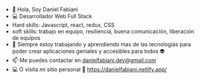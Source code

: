 - 👋 Hola, Soy Daniel Fabiani
- 💻 Desarrollador Web Full Stack
- Hard skills: Javascript, react, redux, CSS
- soft skills: trabajo en equipo, resiliencia, buena comunicación, liberación de equipos
- 👀 Siempre estoy trabajando y aprendiendo mas de las tecnologías para poder crear aplicaciones geniales y accesibles para todos 👽
- 📫 Me puedes contactar en danielfabiani.dev@gmail.com
- 💻 O visita mi sitio personal 🤜 https://danielfabiani.netlify.app/

